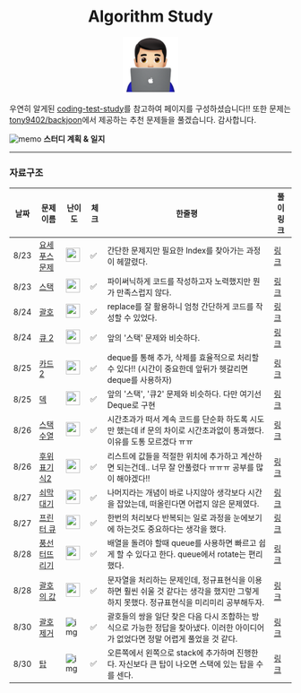 

<div align="center">
    <h1>
        Algorithm Study
    </h1>
    <img src='logo.png'/ width='20%'>
</div>



우연히 알게된 [coding-test-study](https://github.com/boostcamp-ai-tech-4/coding-test-study)를 참고하여 페이지를 구성하셨습니다!! 또한 문제는 [tony9402/backjoon](https://github.com/tony9402/baekjoon)에서 제공하는 추천 문제들을 풀겠습니다. 감사합니다.



 ![memo](https://github.githubassets.com/images/icons/emoji/unicode/1f4dd.png) **스터디 계획 & 일지**

---

### **자료구조**

| 날짜 | 문제 이름                                             | 난이도                                                       | 체크 | 한줄평                                                       | 풀이링크                                   |
| ---- | ----------------------------------------------------- | ------------------------------------------------------------ | ---- | ------------------------------------------------------------ | ------------------------------------------ |
| 8/23 | [요세푸스 문제](https://www.acmicpc.net/problem/1158) | <img height="25px" width="25px" src="https://static.solved.ac/tier_small/6.svg"/> | ✅    | 간단한 문제지만 필요한 Index를 찾아가는 과정이 헤깔렸다.     | [링크](DataStructure/1158_요세푸스문제.py) |
| 8/23 | [스택](https://www.acmicpc.net/problem/10828)         | <img height="25px" width="25px" src="https://static.solved.ac/tier_small/7.svg"/> | ✅    | 파이써닉하게 코드를 작성하고자 노력했지만 뭔가 만족스럽지 않다. | [링크](DataStructure/10828_스택.py)        |
| 8/24 | [괄호](https://www.acmicpc.net/problem/9012)          | <img height="25px" width="25px" src="https://static.solved.ac/tier_small/7.svg"/> | ✅    | replace를 잘 활용하니 엄청 간단하게 코드를 작성할 수 있었다. | [링크](DataStructure/9012_괄호.py)         |
| 8/24 | [큐 2](https://www.acmicpc.net/problem/18258)         | <img height="25px" width="25px" src="https://static.solved.ac/tier_small/7.svg"/> | ✅    | 앞의 '스택' 문제와 비슷하다.                                 | [링크](DataStructure/18258_큐2.py)         |
| 8/25 | [카드 2](https://www.acmicpc.net/problem/2164)        | <img height="25px" width="25px" src="https://static.solved.ac/tier_small/7.svg"/> | ✅    | deque를 통해 추가, 삭제를 효율적으로 처리할 수 있다!! (시간이 중요한데 앞뒤가 헷갈리면 deque를 사용하자) | [링크](DataStructure/2164_카드2.py)        |
| 8/25 | [덱](https://www.acmicpc.net/problem/10866)           | <img height="25px" width="25px" src="https://static.solved.ac/tier_small/7.svg"/> | ✅    | 앞의 '스택', '큐2' 문제와 비슷하다. 다만 여기선 Deque로 구현 | [링크](DataStructure/10866_덱.py)          |
| 8/26 | [스택 수열](https://www.acmicpc.net/problem/1874)     | <img height="25px" width="25px" src="https://static.solved.ac/tier_small/8.svg"/> | ✅    | 시간초과가 떠서 계속 코드를 단순화 하도록 시도만 했는데 if 문의 차이로 시간초과없이 통과했다. 이유를 도통 모르겠다 ㅠㅠ | [링크](DataStructure/1874_스택수열.py)     |
| 8/26 | [후위 표기식2](https://www.acmicpc.net/problem/1935)  | <img height="25px" width="25px" src="https://static.solved.ac/tier_small/8.svg"/> | ✅    | 리스트에 값들을 적절한 위치에 추가하고 계산하면 되는건데.. 너무 잘 안풀렸다 ㅠㅠㅠ 공부를 많이 해야겠다!! | [링크](DataStructure/1935_후위표기식2.py)  |
| 8/27 | [쇠막대기](https://www.acmicpc.net/problem/10799)     | <img height="25px" width="25px" src="https://static.solved.ac/tier_small/8.svg"/> | ✅    | 나머지라는 개념이 바로 나지않아 생각보다 시간을 잡았는데, 떠올린다면 어렵지 않은 문제였다. | [링크](DataStructure/10799_쇠막대기.py)    |
| 8/27 | [프린터 큐](https://www.acmicpc.net/problem/1966)     | <img height="25px" width="25px" src="https://static.solved.ac/tier_small/8.svg"/> | ✅    | 한번의 처리보다 반복되는 일로 과정을 눈에보기에 하는것도 중요하다는 생각을 했다. | [링크](DataStructure/1966_프린터큐.py)     |
| 8/28 | [풍선 터뜨리기](https://www.acmicpc.net/problem/2346) | <img height="25px" width="25px" src="https://static.solved.ac/tier_small/8.svg"/> | ✅    | 배열을 돌려야 할때 queue를 사용하면 빠르고 쉽게 할 수 있다고 한다. queue에서 rotate는 편리했다. | [링크](DataStructure/2346_풍선터뜨리기.py) |
| 8/28 | [괄호의 값](https://www.acmicpc.net/problem/2504)     | <img height="25px" width="25px" src="https://static.solved.ac/tier_small/9.svg"/> | ✅    | 문자열을 처리하는 문제인데, 정규표현식을 이용하면 훨씬 쉬울 것 같다는 생각을 했지만 그렇게 하지 못했다. 정규표현식을 미리미리 공부해두자. | [링크](DataStructure/2504_괄호의값.py)     |
| 8/30 | [괄호 제거](https://www.acmicpc.net/problem/2800)     | ![img](https://d2gd6pc034wcta.cloudfront.net/tier/11.svg)    | ✅    | 괄호들의 쌍을 일단 찾은 다음 다시 조합하는 방식으로 가능한 정답을 찾아냈다. 이러한 아이디어가 없었다면 정말 어렵게 풀었을 것 같다. | [링크](DataStructure/2800_괄호제거.py)     |
| 8/30 | [탑](https://www.acmicpc.net/problem/2493)            | ![img](https://d2gd6pc034wcta.cloudfront.net/tier/11.svg)    | ✅    | 오른쪽에서 왼쪽으로 stack에 추가하며 진행한다. 자신보다 큰 탑이 나오면 스택에 있는 탑을 수를 센다. | [링크](DataStructure/2493_탑.py)           |

